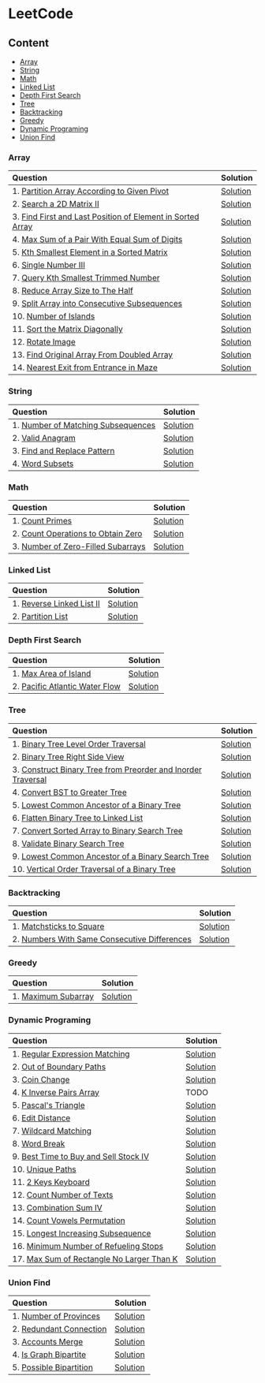 # **LeetCode**

## **Content**

- [Array](#array)
- [String](#string)
- [Math](#math)
- [Linked List](#linked-list)
- [Depth First Search](#depth-first-search)
- [Tree](#tree)
- [Backtracking](#backtracking)
- [Greedy](#greedy)
- [Dynamic Programing](#dynamic-programing)
- [Union Find](#union-find)

### **Array**

| Question | Solution |
| :- | :- |
| 1. [Partition Array According to Given Pivot](https://leetcode.com/problems/partition-array-according-to-given-pivot/) | [Solution](https://github.com/dtsai720/notes/blob/main/leetcode/Array/2161.cpp) |
| 2. [Search a 2D Matrix II](https://leetcode.com/problems/search-a-2d-matrix-ii/) | [Solution](https://github.com/dtsai720/notes/blob/main/leetcode/Array/0240.cpp) |
| 3. [Find First and Last Position of Element in Sorted Array](https://leetcode.com/problems/find-first-and-last-position-of-element-in-sorted-array/) | [Solution](https://github.com/dtsai720/notes/blob/main/leetcode/Array/0034.cpp) |
| 4. [Max Sum of a Pair With Equal Sum of Digits](https://leetcode.com/problems/max-sum-of-a-pair-with-equal-sum-of-digits/) | [Solution](https://github.com/dtsai720/notes/blob/main/leetcode/Array/2342.cpp) |
| 5. [Kth Smallest Element in a Sorted Matrix](https://leetcode.com/problems/kth-smallest-element-in-a-sorted-matrix/) | [Solution](https://github.com/dtsai720/notes/blob/main/leetcode/Array/0378.cpp) |
| 6. [Single Number III](https://leetcode.com/problems/single-number-iii/) | [Solution](https://github.com/dtsai720/notes/blob/main/leetcode/Array/0260.cpp) |
| 7. [Query Kth Smallest Trimmed Number](https://leetcode.com/problems/query-kth-smallest-trimmed-number/submissions/) | [Solution](https://github.com/dtsai720/notes/blob/main/leetcode/Array/2343.cpp) |
| 8. [Reduce Array Size to The Half](https://leetcode.com/problems/reduce-array-size-to-the-half/) | [Solution](https://github.com/dtsai720/notes/blob/main/leetcode/Array/1338.cpp) |
| 9. [Split Array into Consecutive Subsequences](https://leetcode.com/problems/split-array-into-consecutive-subsequences/) | [Solution](https://github.com/dtsai720/notes/blob/main/leetcode/Array/0659.cpp) |
| 10. [Number of Islands](https://leetcode.com/problems/number-of-islands/) | [Solution](https://github.com/dtsai720/notes/blob/main/leetcode/Array/0200.cpp) |
| 11. [Sort the Matrix Diagonally](https://leetcode.com/problems/sort-the-matrix-diagonally/) | [Solution](https://github.com/dtsai720/notes/blob/main/leetcode/Array/1329.cpp) |
| 12. [Rotate Image](https://leetcode.com/problems/rotate-image/) | [Solution](https://github.com/dtsai720/notes/blob/main/leetcode/Array/0048.cpp) |
| 13. [Find Original Array From Doubled Array](https://leetcode.com/problems/find-original-array-from-doubled-array/) | [Solution](https://github.com/dtsai720/notes/blob/main/leetcode/Array/2007.cpp) |
| 14. [Nearest Exit from Entrance in Maze](https://leetcode.com/problems/nearest-exit-from-entrance-in-maze/) | [Solution](https://github.com/dtsai720/notes/blob/main/leetcode/Array/1926.cpp) |

### **String**

| Question | Solution |
| :- | :- |
| 1. [Number of Matching Subsequences](https://leetcode.com/problems/number-of-matching-subsequences/) | [Solution](https://github.com/dtsai720/notes/blob/main/leetcode/String/0792.cpp) |
| 2. [Valid Anagram](https://leetcode.com/problems/valid-anagram/) | [Solution](https://github.com/dtsai720/notes/blob/main/leetcode/String/0242.cpp) |
| 3. [Find and Replace Pattern](https://leetcode.com/problems/find-and-replace-pattern/) | [Solution](https://github.com/dtsai720/notes/blob/main/leetcode/String/0890.cpp) |
| 4. [Word Subsets](https://leetcode.com/problems/word-subsets/) | [Solution](https://github.com/dtsai720/notes/blob/main/leetcode/String/0916.cpp) |

### **Math**

| Question | Solution |
| :- | :- |
| 1. [Count Primes](https://leetcode.com/problems/count-primes/) | [Solution](https://github.com/dtsai720/notes/blob/main/leetcode/Math/0204.cpp) |
| 2. [Count Operations to Obtain Zero](https://leetcode.com/problems/count-operations-to-obtain-zero/) | [Solution](https://github.com/dtsai720/notes/blob/main/leetcode/Math/2169.cpp) |
| 3. [Number of Zero-Filled Subarrays](https://leetcode.com/problems/number-of-zero-filled-subarrays/) | [Solution](https://github.com/dtsai720/notes/blob/main/leetcode/Math/2348.cpp) |

### **Linked List**

| Question | Solution |
| :- | :- |
| 1. [Reverse Linked List II](https://leetcode.com/problems/reverse-linked-list-ii/) | [Solution](https://github.com/dtsai720/notes/blob/main/leetcode/LinkedList/0092.cpp) |
| 2. [Partition List](https://leetcode.com/problems/partition-list/) | [Solution](https://github.com/dtsai720/notes/blob/main/leetcode/LinkedList/0086.cpp) |

### **Depth First Search**

| Question | Solution |
| :- | :- |
| 1. [Max Area of Island](https://leetcode.com/problems/max-area-of-island/) | [Solution](https://github.com/dtsai720/notes/blob/main/leetcode/DepthFirstSearch/0695.cpp) |
| 2. [Pacific Atlantic Water Flow](https://leetcode.com/problems/pacific-atlantic-water-flow/) | [Solution](https://github.com/dtsai720/notes/blob/main/leetcode/DepthFirstSearch/0417.cpp) |

### **Tree**

| Question | Solution |
| :- | :- |
| 1. [Binary Tree Level Order Traversal](https://leetcode.com/problems/binary-tree-level-order-traversal/) | [Solution](https://github.com/dtsai720/notes/blob/main/leetcode/Tree/0102.cpp) |
| 2. [Binary Tree Right Side View](https://leetcode.com/problems/binary-tree-right-side-view/) | [Solution](https://github.com/dtsai720/notes/blob/main/leetcode/Tree/0199.cpp) |
| 3. [Construct Binary Tree from Preorder and Inorder Traversal](https://leetcode.com/problems/construct-binary-tree-from-preorder-and-inorder-traversal/) | [Solution](https://github.com/dtsai720/notes/blob/main/leetcode/Tree/0105.cpp) |
| 4. [Convert BST to Greater Tree](https://leetcode.com/problems/convert-bst-to-greater-tree/) | [Solution](https://github.com/dtsai720/notes/blob/main/leetcode/Tree/0538.cpp) |
| 5. [Lowest Common Ancestor of a Binary Tree](https://leetcode.com/problems/lowest-common-ancestor-of-a-binary-tree/) | [Solution](https://github.com/dtsai720/notes/blob/main/leetcode/Tree/0236.cpp) |
| 6. [Flatten Binary Tree to Linked List](https://leetcode.com/problems/flatten-binary-tree-to-linked-list/) | [Solution](https://github.com/dtsai720/notes/blob/main/leetcode/Tree/0114.cpp) |
| 7. [Convert Sorted Array to Binary Search Tree](https://leetcode.com/problems/convert-sorted-array-to-binary-search-tree/) | [Solution](https://github.com/dtsai720/notes/blob/main/leetcode/Tree/0108.cpp) |
| 8. [Validate Binary Search Tree](https://leetcode.com/problems/validate-binary-search-tree/) | [Solution](https://github.com/dtsai720/notes/blob/main/leetcode/Tree/0098.cpp) |
| 9. [Lowest Common Ancestor of a Binary Search Tree](https://leetcode.com/problems/lowest-common-ancestor-of-a-binary-search-tree/) | [Solution](https://github.com/dtsai720/notes/blob/main/leetcode/Tree/0235.cpp) |
| 10. [Vertical Order Traversal of a Binary Tree](https://leetcode.com/problems/vertical-order-traversal-of-a-binary-tree/) | [Solution](https://github.com/dtsai720/notes/blob/main/leetcode/Tree/0987.cpp) |

### **Backtracking**

| Question | Solution |
| :- | :- |
| 1. [Matchsticks to Square](https://leetcode.com/problems/matchsticks-to-square/) | [Solution](https://github.com/dtsai720/notes/blob/main/leetcode/Backtracking/0473.cpp) |
| 2. [Numbers With Same Consecutive Differences](https://leetcode.com/problems/numbers-with-same-consecutive-differences/) | [Solution](https://github.com/dtsai720/notes/blob/main/leetcode/Backtracking/0967.cpp) |

### **Greedy**

| Question | Solution |
| :- | :- |
| 1. [Maximum Subarray](https://leetcode.com/problems/maximum-subarray/) | [Solution](https://github.com/dtsai720/notes/blob/main/leetcode/Greedy/0053.cpp) |

### **Dynamic Programing**

| Question | Solution |
| :- | :- |
| 1. [Regular Expression Matching](https://leetcode.com/problems/regular-expression-matching/) | [Solution](https://github.com/dtsai720/notes/blob/main/leetcode/DynamicPrograming/0010.cpp) |
| 2. [Out of Boundary Paths](https://leetcode.com/problems/out-of-boundary-paths/) | [Solution](https://github.com/dtsai720/notes/blob/main/leetcode/DynamicPrograming/0576.cpp) |
| 3. [Coin Change](https://leetcode.com/problems/coin-change/) | [Solution](https://github.com/dtsai720/notes/blob/main/leetcode/DynamicPrograming/0322.cpp) |
| 4. [K Inverse Pairs Array](https://leetcode.com/problems/k-inverse-pairs-array/) | TODO |
| 5. [Pascal's Triangle](https://leetcode.com/problems/pascals-triangle/) | [Solution](https://github.com/dtsai720/notes/blob/main/leetcode/DynamicPrograming/0118.cpp) |
| 6. [Edit Distance](https://leetcode.com/problems/edit-distance/) | [Solution](https://github.com/dtsai720/notes/blob/main/leetcode/DynamicPrograming/0072.cpp) |
| 7. [Wildcard Matching](https://leetcode.com/problems/wildcard-matching/) | [Solution](https://github.com/dtsai720/notes/blob/main/leetcode/DynamicPrograming/0044.cpp) |
| 8. [Word Break](https://leetcode.com/problems/word-break/) | [Solution](https://github.com/dtsai720/notes/blob/main/leetcode/DynamicPrograming/0139.cpp) |
| 9. [Best Time to Buy and Sell Stock IV](https://leetcode.com/problems/best-time-to-buy-and-sell-stock-iv/) | [Solution](https://github.com/dtsai720/notes/blob/main/leetcode/DynamicPrograming/0188.cpp) |
| 10. [Unique Paths](https://leetcode.com/problems/unique-paths/) | [Solution](https://github.com/dtsai720/notes/blob/main/leetcode/DynamicPrograming/0062.cpp) |
| 11. [2 Keys Keyboard](https://leetcode.com/problems/2-keys-keyboard/) | [Solution](https://github.com/dtsai720/notes/blob/main/leetcode/DynamicPrograming/0650.cpp) |
| 12. [Count Number of Texts](https://leetcode.com/problems/count-number-of-texts/) | [Solution](https://github.com/dtsai720/notes/blob/main/leetcode/DynamicPrograming/2266.cpp) |
| 13. [Combination Sum IV](https://leetcode.com/problems/combination-sum-iv/) | [Solution](https://github.com/dtsai720/notes/blob/main/leetcode/DynamicPrograming/0377.cpp) |
| 14. [Count Vowels Permutation](https://leetcode.com/problems/count-vowels-permutation/) | [Solution](https://github.com/dtsai720/notes/blob/main/leetcode/DynamicPrograming/1220.cpp)
| 15. [Longest Increasing Subsequence](https://leetcode.com/problems/longest-increasing-subsequence/) | [Solution](https://github.com/dtsai720/notes/blob/main/leetcode/DynamicPrograming/0300.cpp) |
| 16. [Minimum Number of Refueling Stops](https://leetcode.com/problems/minimum-number-of-refueling-stops/) | [Solution](https://github.com/dtsai720/notes/blob/main/leetcode/DynamicPrograming/0817.cpp)
| 17. [Max Sum of Rectangle No Larger Than K](https://leetcode.com/problems/max-sum-of-rectangle-no-larger-than-k/) | [Solution](https://github.com/dtsai720/notes/blob/main/leetcode/DynamicPrograming/0363.cpp)

### **Union Find**

| Question | Solution |
| :- | :- |
| 1. [Number of Provinces](https://leetcode.com/problems/number-of-provinces/) | [Solution](https://github.com/dtsai720/notes/blob/main/leetcode/UnionFind/0547.cpp) |
| 2. [Redundant Connection](https://leetcode.com/problems/redundant-connection/) | [Solution](https://github.com/dtsai720/notes/blob/main/leetcode/UnionFind/0684.cpp) |
| 3. [Accounts Merge](https://leetcode.com/problems/accounts-merge/) | [Solution](https://github.com/dtsai720/notes/blob/main/leetcode/UnionFind/0721.cpp) |
| 4. [Is Graph Bipartite](https://leetcode.com/problems/is-graph-bipartite/description/) | [Solution](https://github.com/dtsai720/notes/blob/main/leetcode/UnionFind/0785.cpp) |
| 5. [Possible Bipartition](https://leetcode.com/problems/possible-bipartition/description/) | [Solution](https://github.com/dtsai720/notes/blob/main/leetcode/UnionFind/0886.cpp) |
